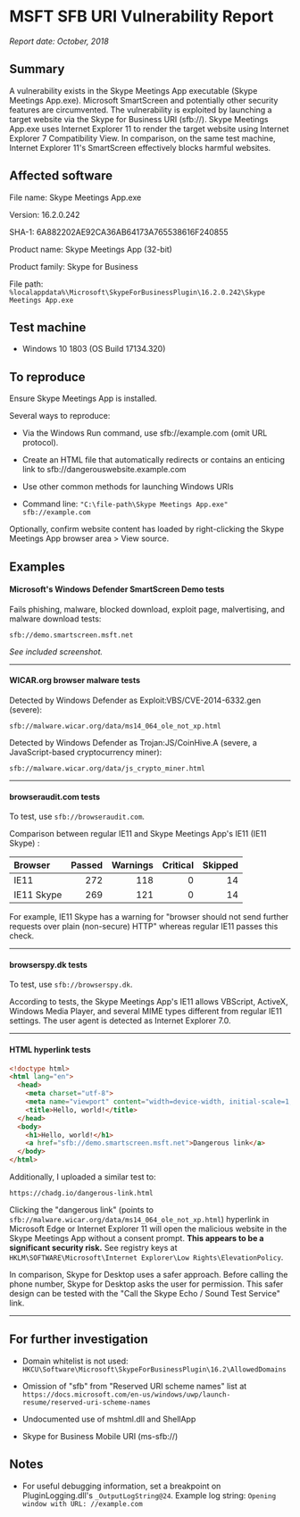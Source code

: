 # MSFT SFB URI Vulnerability Report

*Report date: October, 2018*

## Summary

A vulnerability exists in the Skype Meetings App executable (Skype Meetings App.exe). Microsoft SmartScreen and potentially other security features are circumvented. The vulnerability is exploited by launching a target website via the Skype for Business URI (sfb://). Skype Meetings App.exe uses Internet Explorer 11 to render the target website using Internet Explorer 7 Compatibility View. In comparison, on the same test machine, Internet Explorer 11's SmartScreen effectively blocks harmful websites.

## Affected software

File name: Skype Meetings App.exe

Version: 16.2.0.242

SHA-1: 6A882202AE92CA36AB64173A765538616F240855

Product name: Skype Meetings App (32-bit)

Product family:  Skype for Business

File path: `%localappdata%\Microsoft\SkypeForBusinessPlugin\16.2.0.242\Skype Meetings App.exe`

## Test machine

* Windows 10 1803 (OS Build 17134.320)

## To reproduce

Ensure Skype Meetings App is installed.

Several ways to reproduce:

* Via the Windows Run command, use sfb://example.com (omit URL protocol).

* Create an HTML file that automatically redirects or contains an enticing link to sfb://dangerouswebsite.example.com

* Use other common methods for launching Windows URIs

* Command line: `"C:\file-path\Skype Meetings App.exe" sfb://example.com`

Optionally, confirm website content has loaded by right-clicking the Skype Meetings App browser area > View source.

## Examples

#### Microsoft's Windows Defender SmartScreen Demo tests

Fails phishing, malware, blocked download, exploit page, malvertising, and malware download tests:

`sfb://demo.smartscreen.msft.net`

*See included screenshot.*

---

#### WICAR.org browser malware tests

Detected by Windows Defender as Exploit:VBS/CVE-2014-6332.gen (severe):

`sfb://malware.wicar.org/data/ms14_064_ole_not_xp.html`

Detected by Windows Defender as Trojan:JS/CoinHive.A (severe, a JavaScript-based cryptocurrency miner):

`sfb://malware.wicar.org/data/js_crypto_miner.html`

---

#### browseraudit.com tests

To test, use `sfb://browseraudit.com`.

Comparison between regular IE11 and Skype Meetings App's IE11 (IE11 Skype) :

| Browser    | Passed | Warnings | Critical | Skipped |
| :--------- | -----: | -------: | -------: | ------: |
| IE11       | 272    | 118      | 0        | 14      |
| IE11 Skype | 269    | 121      | 0        | 14      |

For example, IE11 Skype has a warning for "browser should not send further requests over plain (non-secure) HTTP" whereas regular IE11 passes this check.

---

#### browserspy.dk tests

To test, use `sfb://browserspy.dk`. 

According to tests, the Skype Meetings App's IE11 allows VBScript, ActiveX, Windows Media Player, and several MIME types different from regular IE11 settings. The user agent is detected as Internet Explorer 7.0.

---

#### HTML hyperlink tests

```html
<!doctype html>
<html lang="en">
  <head>
    <meta charset="utf-8">
    <meta name="viewport" content="width=device-width, initial-scale=1, shrink-to-fit=no">
    <title>Hello, world!</title>
  </head>
  <body>
    <h1>Hello, world!</h1>
    <a href="sfb://demo.smartscreen.msft.net">Dangerous link</a>
  </body>
</html>
```

Additionally, I uploaded a similar test to:

`https://chadg.io/dangerous-link.html`

Clicking the "dangerous link" (points to `sfb://malware.wicar.org/data/ms14_064_ole_not_xp.html`) hyperlink in Microsoft Edge or Internet Explorer 11 will open the malicious website in the Skype Meetings App without a consent prompt. **This appears to be a significant security risk.** See registry keys at `HKLM\SOFTWARE\Microsoft\Internet Explorer\Low Rights\ElevationPolicy`.

In comparison, Skype for Desktop uses a safer approach. Before calling the phone number, Skype for Desktop asks the user for permission. This safer design can be tested with the "Call the Skype Echo / Sound Test Service" link.

---

## For further investigation

* Domain whitelist is not used: `HKCU\Software\Microsoft\SkypeForBusinessPlugin\16.2\AllowedDomains`

* Omission of "sfb" from "Reserved URI scheme names" list at `https://docs.microsoft.com/en-us/windows/uwp/launch-resume/reserved-uri-scheme-names`

* Undocumented use of mshtml.dll and ShellApp

* Skype for Business Mobile URI (ms-sfb://)

## Notes

* For useful debugging information, set a breakpoint on  PluginLogging.dll's `_OutputLogString@24`. Example log string: `Opening window with URL: //example.com`
